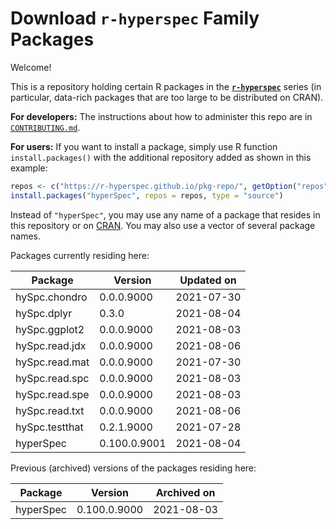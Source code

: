 # Download **`r-hyperspec`** Family Packages

Welcome!

This is a repository holding certain R packages in the [**`r-hyperspec`**](https://r-hyperspec.github.io/) series (in particular, data-rich packages that are too large to be distributed on CRAN).

**For developers:** The instructions about how to administer this repo are in [`CONTRIBUTING.md`](https://github.com/r-hyperspec/pkg-repo/blob/gh-pages/CONTRIBUTING.md).

**For users:** If you want to install a package, simply use R function `install.packages()` with the additional repository added as shown in this example:

```r
repos <- c("https://r-hyperspec.github.io/pkg-repo/", getOption("repos"))
install.packages("hyperSpec", repos = repos, type = "source")
```

Instead of `"hyperSpec"`, you may use any name of a package that resides in this repository or on [CRAN](https://cran.rstudio.com/web/packages/index.html).
You may also use a vector of several package names.


<!-- list of packages: start | DO NOT REMOVE THIS LINE -->

Packages currently residing here:

Package       | Version       | Updated on    
------------- | ------------- | ------------- 
hySpc.chondro | 0.0.0.9000 | 2021-07-30
hySpc.dplyr | 0.3.0 | 2021-08-04
hySpc.ggplot2 | 0.0.0.9000 | 2021-08-03
hySpc.read.jdx | 0.0.0.9000 | 2021-08-06
hySpc.read.mat | 0.0.0.9000 | 2021-07-30
hySpc.read.spc | 0.0.0.9000 | 2021-08-03
hySpc.read.spe | 0.0.0.9000 | 2021-08-03
hySpc.read.txt | 0.0.0.9000 | 2021-08-06
hySpc.testthat | 0.2.1.9000 | 2021-07-28
hyperSpec | 0.100.0.9001 | 2021-08-04

Previous (archived) versions of the packages residing here: 

Package       | Version       | Archived on   
------------- | ------------- | ------------- 
hyperSpec | 0.100.0.9000 | 2021-08-03
